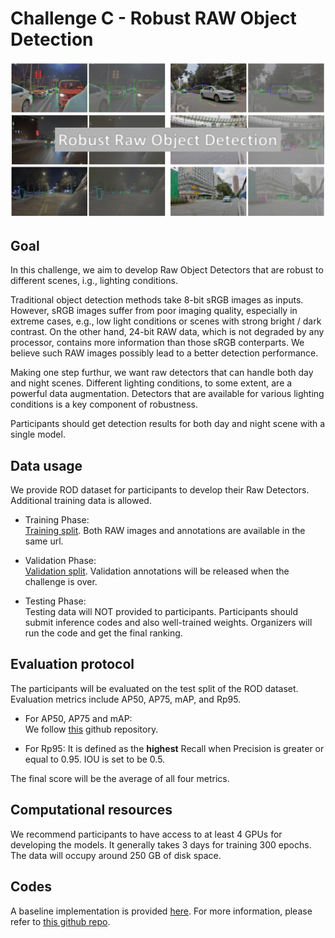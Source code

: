 # Challenge C - Robust RAW Object Detection
![](./figures/dataset.png)

## Goal
In this challenge, we aim to develop Raw Object Detectors that are robust to different scenes, i.g., lighting conditions. 

Traditional object detection methods take 8-bit sRGB images as inputs. However, sRGB images suffer from poor imaging quality, especially in extreme cases, e.g., low light conditions or scenes with strong bright / dark contrast. On the other hand, 24-bit RAW data, which is not degraded by any processor, contains more information than those sRGB conterparts. We believe such RAW images possibly lead to a better detection performance.

Making one step furthur, we want raw detectors that can handle both day and night scenes. Different lighting conditions, to some extent, are a powerful data augmentation. Detectors that are available for various lighting conditions is a key component of robustness.

Participants should get detection results for both day and night scene with a single model.

## Data usage

We provide ROD dataset for participants to develop their Raw Detectors. Additional training data is allowed.

- Training Phase:   
  [Training split](https://openi.pcl.ac.cn/innovation_contest/innov202305091731448/datasets?lang=en-US). Both RAW images and annotations are available in the same url.

- Validation Phase:  
  [Validation split](https://openi.pcl.ac.cn/innovation_contest/innov202305091731448/datasets?lang=en-US). Validation annotations will be released when the challenge is over.

- Testing Phase:  
  Testing data will NOT provided to participants. Participants should submit inference codes and also well-trained weights. Organizers will run the code and get the final ranking.

## Evaluation protocol
The participants will be evaluated on the test split of the ROD dataset. Evaluation metrics include AP50, AP75, mAP, and Rp95.
- For AP50, AP75 and mAP:  
  We follow [this](https://github.com/rafaelpadilla/Object-Detection-Metrics) github repository.  

- For Rp95:
  It is defined as the **highest** Recall when Precision is greater or equal to 0.95. IOU is set to be 0.5.

The final score will be the average of all four metrics.

## Computational resources

We recommend participants to have access to at least 4 GPUs for developing the models. It generally takes 3 days for training 300 epochs. The data will occupy around 250 GB of disk space. 

## Codes
A baseline implementation is provided [here](https://github.com/huawei-noah/noah-research/tree/master/RAOD). For more information, please refer to [this github repo](https://github.com/amumu1843/Robust_Raw_Object_Detection).